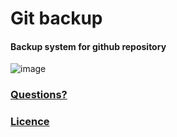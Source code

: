 # Git backup

#### Backup system for github repository

![image](https://user-images.githubusercontent.com/73474137/153773405-049b2a7c-bfba-4826-a939-6c3515fc483b.png)

### [Questions?](https://github.com/jasiukiewicztymon/Git-backups/wiki)
### [Licence](https://github.com/jasiukiewicztymon/Git-backups/blob/main/LICENSE)
